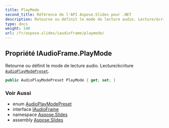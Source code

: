 ```yaml
---
title: PlayMode
second_title: Référence de l'API Aspose.Slides pour .NET
description: Retourne ou définit le mode de lecture audio. Lecture/écriture AudioPlayModePreset aspose.slides/audioplaymodepreset.
type: docs
weight: 140
url: /fr/aspose.slides/iaudioframe/playmode/
---
```


## Propriété IAudioFrame.PlayMode

Retourne ou définit le mode de lecture audio. Lecture/écriture [`AudioPlayModePreset`](../../audioplaymodepreset).

```csharp
public AudioPlayModePreset PlayMode { get; set; }
```

### Voir Aussi

* enum [AudioPlayModePreset](../../audioplaymodepreset)
* interface [IAudioFrame](../../iaudioframe)
* namespace [Aspose.Slides](../../iaudioframe)
* assembly [Aspose.Slides](../../../)

<!-- NE PAS ÉDITER : généré par xmldocmd pour Aspose.Slides.dll -->